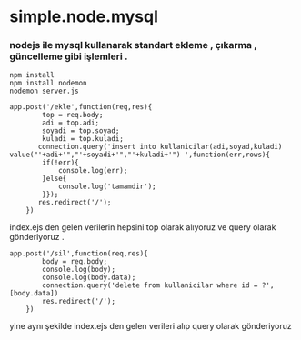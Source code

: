 # simple.node.mysql 
### nodejs ile mysql kullanarak standart ekleme , çıkarma , güncelleme gibi işlemleri .

```
npm install
npm install nodemon 
nodemon server.js 
```




```
app.post('/ekle',function(req,res){
        top = req.body;
        adi = top.adi;
        soyadi = top.soyad;
        kuladi = top.kuladi;
       connection.query('insert into kullanicilar(adi,soyad,kuladi) value("'+adi+'","'+soyadi+'","'+kuladi+'") ',function(err,rows){
        if(!err){
            console.log(err);
        }else{
            console.log('tamamdir');
        }});
       res.redirect('/');
    })
```
index.ejs den gelen verilerin hepsini top olarak alıyoruz ve query olarak gönderiyoruz . 

```
app.post('/sil',function(req,res){
        body = req.body;
        console.log(body);
        console.log(body.data);
        connection.query('delete from kullanicilar where id = ?',[body.data])
        res.redirect('/');
    })

```
yine aynı şekilde index.ejs den gelen verileri alıp query olarak gönderiyoruz 
